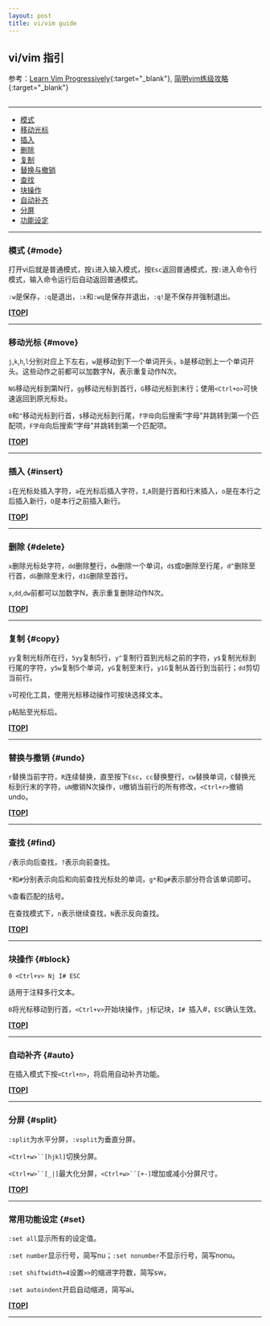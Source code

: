 ```yaml
---
layout: post
title: vi/vim guide
---
```

## vi/vim 指引

参考：[Learn Vim Progressively][ref1]{:target="_blank"}, [简明vim练级攻略][ref2]{:target="_blank"}

[ref1]:http://yannesposito.com/Scratch/en/blog/Learn-Vim-Progressively/
[ref2]:http://coolshell.cn/articles/5426.html

<h2 id="top"></h2>

***

*   [模式](#mode)
*   [移动光标](#move)
*   [插入](#insert)
*   [删除](#delete)
*   [复制](#copy)
*   [替换与撤销](#undo)
*   [查找](#find)
*   [块操作](#block)
*   [自动补齐](#auto)
*   [分屏](#split)
*   [功能设定](#set)

***

### 模式 {#mode}

打开vi后就是普通模式，按`i`进入输入模式，按`Esc`返回普通模式，按`:`进入命令行模式，输入命令运行后自动返回普通模式。

`:w`是保存，`:q`是退出，`:x`和`:wq`是保存并退出，`:q!`是不保存并强制退出。

**[[TOP](#top)]**

***

### 移动光标 {#move}

`j`,`k`,`h`,`l`分别对应上下左右，`w`是移动到下一个单词开头，`b`是移动到上一个单词开头。这些动作之前都可以加数字N，表示重复动作N次。

`NG`移动光标到第N行，`gg`移动光标到首行，`G`移动光标到末行；使用`<Ctrl+o>`可快速返回到原光标处。

`0`和`^`移动光标到行首，`$`移动光标到行尾，`f字母`向后搜索“字母”并跳转到第一个匹配项，`F字母`向后搜索“字母”并跳转到第一个匹配项。

**[[TOP](#top)]**

***

### 插入 {#insert}

`i`在光标处插入字符，`a`在光标后插入字符，`I`,`A`则是行首和行末插入，`o`是在本行之后插入新行，`O`是本行之前插入新行。

**[[TOP](#top)]**

***

### 删除 {#delete}

`x`删除光标处字符，`dd`删除整行，`dw`删除一个单词，`d$`或`D`删除至行尾，`d^`删除至行首，`dG`删除至末行，`d1G`删除至首行。

`x`,`dd`,`dw`前都可以加数字N，表示重复删除动作N次。

**[[TOP](#top)]**

***

### 复制 {#copy}

`yy`复制光标所在行，`5yy`复制5行，`y^`复制行首到光标之前的字符，`y$`复制光标到行尾的字符，`y5w`复制5个单词，`yG`复制至末行，`y1G`复制从首行到当前行；`dd`剪切当前行。

`v`可视化工具，使用光标移动操作可按块选择文本。

`p`粘贴至光标后。

**[[TOP](#top)]**

***

### 替换与撤销 {#undo}

`r`替换当前字符，`R`连续替换，直至按下`Esc`，`cc`替换整行，`cw`替换单词，`C`替换光标到行末的字符，`uN`撤销N次操作，`U`撤销当前行的所有修改，`<Ctrl+r>`撤销undo。

**[[TOP](#top)]**

***

### 查找 {#find}

`/`表示向后查找，`?`表示向前查找。

`*`和`#`分别表示向后和向前查找光标处的单词，`g*`和`g#`表示部分符合该单词即可。

`%`查看匹配的括号。

在查找模式下，`n`表示继续查找，`N`表示反向查找。

**[[TOP](#top)]**

***

### 块操作 {#block}

    0 <Ctrl+v> Nj I# ESC

适用于注释多行文本。

`0`将光标移动到行首，`<Ctrl+v>`开始块操作，`j`标记块，`I# `插入#，`ESC`确认生效。

**[[TOP](#top)]**

***

### 自动补齐 {#auto}

在插入模式下按`<Ctrl+n>`，将启用自动补齐功能。

**[[TOP](#top)]**

***

### 分屏 {#split}

`:split`为水平分屏，`:vsplit`为垂直分屏。

`<Ctrl+w>``[hjkl]`切换分屏。

`<Ctrl+w>``[_|]`最大化分屏，`<Ctrl+w>``[+-]`增加或减小分屏尺寸。

**[[TOP](#top)]**

***

### 常用功能设定 {#set}

`:set all`显示所有的设定值。

`:set number`显示行号，简写nu；`:set nonumber`不显示行号，简写nonu。

`:set shiftwidth=4`设置`>>`的缩进字符数，简写sw。

`:set autoindent`开启自动缩进，简写ai。

**[[TOP](#top)]**

***
